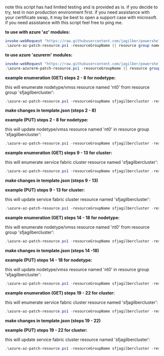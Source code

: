 note this script has had limited testing and is provided as is.
if you decide to try, test in non production environment first.
if you need assistance with your certificate swap, it may be best to open a support case with microsoft.
if you need assistance with this script feel free to ping me.

**to use with azure 'az' modules:**

```powershell
invoke-webRequest "https://raw.githubusercontent.com/jagilber/powershellScripts/master/azure-az-patch-resource.ps1" -outFile "$pwd\azure-az-patch-resource.ps1"
.\azure-az-patch-resource.ps1 -resourceGroupName {{ resource group name }} -resourceName {{ resource name }} [-patch]
```

**to use azure 'azurerm' modules:**

```powershell
invoke-webRequest "https://raw.githubusercontent.com/jagilber/powershellScripts/master/azure-azurerm-patch-resource.ps1" -outFile "$pwd\azure-azurerm-patch-resource.ps1"
.\azure-azurerm-patch-resource.ps1 -resourceGroupName {{ resource group name }} -resourceName {{ resource name }} [-patch]
```

**example enumeration (GET) steps 2 - 8 for nodetype:**

this will enumerate nodetype/vmss resource named 'nt0' from resource group 'sfjagilbercluster':

```powershell
.\azure-az-patch-resource.ps1 -resourceGroupName sfjagilbercluster -resourceName nt0
```

**make changes in template.json (steps 2 - 8)**

**example (PUT) steps 2 - 8 for nodetype:**

this will update nodetype/vmss resource named 'nt0' in resource group 'sfjagilbercluster':

```powershell
.\azure-az-patch-resource.ps1 -resourceGroupName sfjagilbercluster -resourceName nt0 -patch
```

**example enumeration (GET) steps 9 - 13 for cluster:**

this will enumerate service fabric cluster resource named 'sfjagilbercluster':

```powershell
.\azure-az-patch-resource.ps1 -resourceGroupName sfjagilbercluster -resourceName sfjagilbercluster
```

**make changes in template.json (steps 9 - 13)**

**example (PUT) steps 9 - 13 for cluster:**

this will update service fabric cluster resource named 'sfjagilbercluster':

```powershell
.\azure-az-patch-resource.ps1 -resourceGroupName sfjagilbercluster -resourceName sfjagilbercluster -patch
```

**example enumeration (GET) steps 14 - 18 for nodetype:**

this will enumerate nodetype/vmss resource named 'nt0' from resource group 'sfjagilbercluster':

```powershell
.\azure-az-patch-resource.ps1 -resourceGroupName sfjagilbercluster -resourceName nt0
```

**make changes in template.json (steps 14 -18)**

**example (PUT) steps 14 - 18 for nodetype:**

this will update nodetype/vmss resource named 'nt0' in resource group 'sfjagilbercluster':

```powershell
.\azure-az-patch-resource.ps1 -resourceGroupName sfjagilbercluster -resourceName nt0 -patch
```

**example enumeration (GET) steps 19 - 22 for cluster:**

this will enumerate service fabric cluster resource named 'sfjagilbercluster':

```powershell
.\azure-az-patch-resource.ps1 -resourceGroupName sfjagilbercluster -resourceName sfjagilbercluster
```

**make changes in template.json (steps 19 - 22)**

**example (PUT) steps 19 - 22 for cluster:**

this will update service fabric cluster resource named 'sfjagilbercluster':

```powershell
.\azure-az-patch-resource.ps1 -resourceGroupName sfjagilbercluster -resourceName sfjagilbercluster -patch
```
